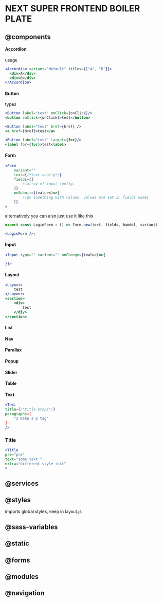 # NEXT SUPER FRONTEND BOILER PLATE

## @components

#### Accordion

usage

```jsx
<Accordion variant="default" titles={["A", "B"]}>
  <div>A</div>
  <div>B</div>
</Accordion>
```

#### Button

types

```jsx
<Button label="test" onClick={onClick}/>
<button onClick={onClick}>test</button>
```

```jsx
<Button label="test" href={href} />
<a href={href}>test</a>
```

```jsx
<Button label="test" target={for}/>
<label for={for}>test<label>
```

#### Form

```jsx
<Form
    variant=""
    text={/*text config*/}
    fields={[
        //array of input config.
    ]}
    onSubmit={(values)=>{
        //do something with values, values are set in fields names
    }}
>
```

alternatively you can also just use it like this

```jsx
export const LoginForm = () => Form.new(text, fields, handel, variant);

<LoginForm />;
```

#### Input

```jsx
<Input type="" variant="" onChange={(value)=>{

}}>

```

#### Layout
```jsx
<Layout>
    test
</Layout>
<section>
    <div>
        test
    </div>
</section>
```
#### List

#### Nav

#### Parallax

#### Popup

#### Slider

#### Table

#### Text

```jsx
<Text
title={/*title props*/}
paragraphs=[
    "I make a p tag"
]
/>
```

### Title

```jsx
<Title
pre="pre"
text="some text "
extra="different style text"
>
```

## @services

## @styles

imports global styles, keep in layout.js

## @sass-variables

## @static

## @forms

## @modules

## @navigation
